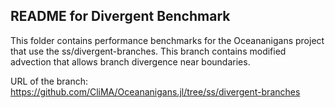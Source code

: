 ## README for Divergent Benchmark

This folder contains performance benchmarks for the Oceananigans project that use the ss/divergent-branches.
This branch contains modified advection that allows branch divergence near boundaries.

URL of the branch:
https://github.com/CliMA/Oceananigans.jl/tree/ss/divergent-branches